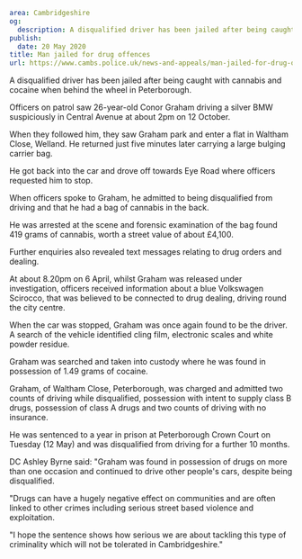 ```yaml
area: Cambridgeshire
og:
  description: A disqualified driver has been jailed after being caught with cannabis and cocaine when behind the wheel in Peterborough.
publish:
  date: 20 May 2020
title: Man jailed for drug offences
url: https://www.cambs.police.uk/news-and-appeals/man-jailed-for-drug-offences
```

A disqualified driver has been jailed after being caught with cannabis and cocaine when behind the wheel in Peterborough.

Officers on patrol saw 26-year-old Conor Graham driving a silver BMW suspiciously in Central Avenue at about 2pm on 12 October.

When they followed him, they saw Graham park and enter a flat in Waltham Close, Welland. He returned just five minutes later carrying a large bulging carrier bag.

He got back into the car and drove off towards Eye Road where officers requested him to stop.

When officers spoke to Graham, he admitted to being disqualified from driving and that he had a bag of cannabis in the back.

He was arrested at the scene and forensic examination of the bag found 419 grams of cannabis, worth a street value of about £4,100.

Further enquiries also revealed text messages relating to drug orders and dealing.

At about 8.20pm on 6 April, whilst Graham was released under investigation, officers received information about a blue Volkswagen Scirocco, that was believed to be connected to drug dealing, driving round the city centre.

When the car was stopped, Graham was once again found to be the driver. A search of the vehicle identified cling film, electronic scales and white powder residue.

Graham was searched and taken into custody where he was found in possession of 1.49 grams of cocaine.

Graham, of Waltham Close, Peterborough, was charged and admitted two counts of driving while disqualified, possession with intent to supply class B drugs, possession of class A drugs and two counts of driving with no insurance.

He was sentenced to a year in prison at Peterborough Crown Court on Tuesday (12 May) and was disqualified from driving for a further 10 months.

DC Ashley Byrne said: "Graham was found in possession of drugs on more than one occasion and continued to drive other people's cars, despite being disqualified.

"Drugs can have a hugely negative effect on communities and are often linked to other crimes including serious street based violence and exploitation.

"I hope the sentence shows how serious we are about tackling this type of criminality which will not be tolerated in Cambridgeshire."
